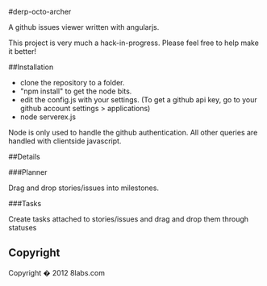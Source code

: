 #derp-octo-archer

A github issues viewer written with angularjs.

This project is very much a hack-in-progress.  Please feel free to help make it better!


##Installation

* clone the repository to a folder.
* "npm install" to get the node bits.
* edit the config.js with your settings.  (To get a github api key, go to your github account settings > applications)
* node serverex.js

Node is only used to handle the github authentication.  All other queries are handled with clientside javascript.



##Details

###Planner

Drag and drop stories/issues into milestones.

###Tasks

Create tasks attached to stories/issues and drag and drop them through statuses


## Copyright

Copyright � 2012 8labs.com
